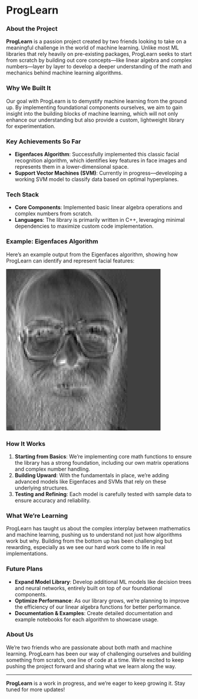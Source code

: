 # ProgLearn

### About the Project

**ProgLearn** is a passion project created by two friends looking to take on a meaningful challenge in the world of machine learning. Unlike most ML libraries that rely heavily on pre-existing packages, ProgLearn seeks to start from scratch by building out core concepts—like linear algebra and complex numbers—layer by layer to develop a deeper understanding of the math and mechanics behind machine learning algorithms.

### Why We Built It

Our goal with ProgLearn is to demystify machine learning from the ground up. By implementing foundational components ourselves, we aim to gain insight into the building blocks of machine learning, which will not only enhance our understanding but also provide a custom, lightweight library for experimentation.

### Key Achievements So Far

- **Eigenfaces Algorithm**: Successfully implemented this classic facial recognition algorithm, which identifies key features in face images and represents them in a lower-dimensional space.
- **Support Vector Machines (SVM)**: Currently in progress—developing a working SVM model to classify data based on optimal hyperplanes.

### Tech Stack

- **Core Components**: Implemented basic linear algebra operations and complex numbers from scratch.
- **Languages**: The library is primarily written in C++, leveraging minimal dependencies to maximize custom code implementation.

### Example: Eigenfaces Algorithm

Here’s an example output from the Eigenfaces algorithm, showing how ProgLearn can identify and represent facial features:

![Eigenfaces example](https://github.com/Brayden-Smith/ProgLearn/blob/main/image.png?raw=true)

### How It Works

1. **Starting from Basics**: We’re implementing core math functions to ensure the library has a strong foundation, including our own matrix operations and complex number handling.
2. **Building Upward**: With the fundamentals in place, we’re adding advanced models like Eigenfaces and SVMs that rely on these underlying structures.
3. **Testing and Refining**: Each model is carefully tested with sample data to ensure accuracy and reliability.

### What We’re Learning

ProgLearn has taught us about the complex interplay between mathematics and machine learning, pushing us to understand not just how algorithms work but why. Building from the bottom up has been challenging but rewarding, especially as we see our hard work come to life in real implementations.

### Future Plans

- **Expand Model Library**: Develop additional ML models like decision trees and neural networks, entirely built on top of our foundational components.
- **Optimize Performance**: As our library grows, we’re planning to improve the efficiency of our linear algebra functions for better performance.
- **Documentation & Examples**: Create detailed documentation and example notebooks for each algorithm to showcase usage.

### About Us

We’re two friends who are passionate about both math and machine learning. ProgLearn has been our way of challenging ourselves and building something from scratch, one line of code at a time. We’re excited to keep pushing the project forward and sharing what we learn along the way.

---

**ProgLearn** is a work in progress, and we’re eager to keep growing it. Stay tuned for more updates!
